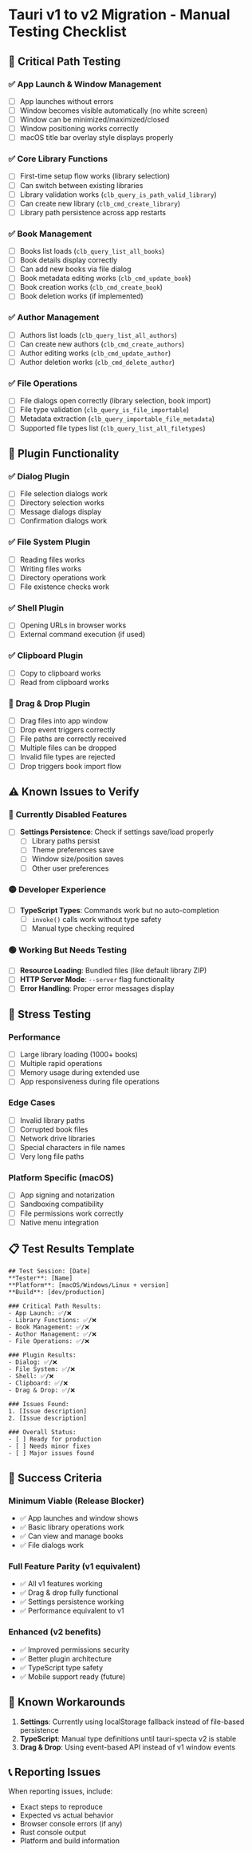 # Tauri v1 to v2 Migration - Manual Testing Checklist

## 🎯 **Critical Path Testing**

### ✅ **App Launch & Window Management**
- [ ] App launches without errors
- [ ] Window becomes visible automatically (no white screen)
- [ ] Window can be minimized/maximized/closed
- [ ] Window positioning works correctly
- [ ] macOS title bar overlay style displays properly

### ✅ **Core Library Functions**
- [ ] First-time setup flow works (library selection)
- [ ] Can switch between existing libraries
- [ ] Library validation works (`clb_query_is_path_valid_library`)
- [ ] Can create new library (`clb_cmd_create_library`)
- [ ] Library path persistence across app restarts

### ✅ **Book Management**
- [ ] Books list loads (`clb_query_list_all_books`)
- [ ] Book details display correctly
- [ ] Can add new books via file dialog
- [ ] Book metadata editing works (`clb_cmd_update_book`)
- [ ] Book creation works (`clb_cmd_create_book`)
- [ ] Book deletion works (if implemented)

### ✅ **Author Management**
- [ ] Authors list loads (`clb_query_list_all_authors`)
- [ ] Can create new authors (`clb_cmd_create_authors`)
- [ ] Author editing works (`clb_cmd_update_author`)
- [ ] Author deletion works (`clb_cmd_delete_author`)

### ✅ **File Operations**
- [ ] File dialogs open correctly (library selection, book import)
- [ ] File type validation (`clb_query_is_file_importable`)
- [ ] Metadata extraction (`clb_query_importable_file_metadata`)
- [ ] Supported file types list (`clb_query_list_all_filetypes`)

## 🔧 **Plugin Functionality**

### ✅ **Dialog Plugin**
- [ ] File selection dialogs work
- [ ] Directory selection works
- [ ] Message dialogs display
- [ ] Confirmation dialogs work

### ✅ **File System Plugin**
- [ ] Reading files works
- [ ] Writing files works
- [ ] Directory operations work
- [ ] File existence checks work

### ✅ **Shell Plugin**
- [ ] Opening URLs in browser works
- [ ] External command execution (if used)

### ✅ **Clipboard Plugin**
- [ ] Copy to clipboard works
- [ ] Read from clipboard works

### 🚧 **Drag & Drop Plugin**
- [ ] Drag files into app window
- [ ] Drop event triggers correctly
- [ ] File paths are correctly received
- [ ] Multiple files can be dropped
- [ ] Invalid file types are rejected
- [ ] Drop triggers book import flow

## ⚠️ **Known Issues to Verify**

### 🔴 **Currently Disabled Features**
- [ ] **Settings Persistence**: Check if settings save/load properly
  - [ ] Library paths persist
  - [ ] Theme preferences save
  - [ ] Window size/position saves
  - [ ] Other user preferences

### 🟡 **Developer Experience**
- [ ] **TypeScript Types**: Commands work but no auto-completion
  - [ ] `invoke()` calls work without type safety
  - [ ] Manual type checking required

### 🟢 **Working But Needs Testing**
- [ ] **Resource Loading**: Bundled files (like default library ZIP)
- [ ] **HTTP Server Mode**: `--server` flag functionality
- [ ] **Error Handling**: Proper error messages display

## 🧪 **Stress Testing**

### **Performance**
- [ ] Large library loading (1000+ books)
- [ ] Multiple rapid operations
- [ ] Memory usage during extended use
- [ ] App responsiveness during file operations

### **Edge Cases**
- [ ] Invalid library paths
- [ ] Corrupted book files
- [ ] Network drive libraries
- [ ] Special characters in file names
- [ ] Very long file paths

### **Platform Specific (macOS)**
- [ ] App signing and notarization
- [ ] Sandboxing compatibility
- [ ] File permissions work correctly
- [ ] Native menu integration

## 📋 **Test Results Template**

```
## Test Session: [Date]
**Tester**: [Name]
**Platform**: [macOS/Windows/Linux + version]
**Build**: [dev/production]

### Critical Path Results:
- App Launch: ✅/❌
- Library Functions: ✅/❌
- Book Management: ✅/❌
- Author Management: ✅/❌
- File Operations: ✅/❌

### Plugin Results:
- Dialog: ✅/❌
- File System: ✅/❌
- Shell: ✅/❌
- Clipboard: ✅/❌
- Drag & Drop: ✅/❌

### Issues Found:
1. [Issue description]
2. [Issue description]

### Overall Status:
- [ ] Ready for production
- [ ] Needs minor fixes
- [ ] Major issues found
```

## 🎯 **Success Criteria**

### **Minimum Viable (Release Blocker)**
- ✅ App launches and window shows
- ✅ Basic library operations work
- ✅ Can view and manage books
- ✅ File dialogs work

### **Full Feature Parity (v1 equivalent)**
- ✅ All v1 features working
- ✅ Drag & drop fully functional
- ✅ Settings persistence working
- ✅ Performance equivalent to v1

### **Enhanced (v2 benefits)**
- ✅ Improved permissions security
- ✅ Better plugin architecture
- ✅ TypeScript type safety
- ✅ Mobile support ready (future)

## 🚨 **Known Workarounds**

1. **Settings**: Currently using localStorage fallback instead of file-based persistence
2. **TypeScript**: Manual type definitions until tauri-specta v2 is stable
3. **Drag & Drop**: Using event-based API instead of v1 window events

## 📞 **Reporting Issues**

When reporting issues, include:
- Exact steps to reproduce
- Expected vs actual behavior
- Browser console errors (if any)
- Rust console output
- Platform and build information